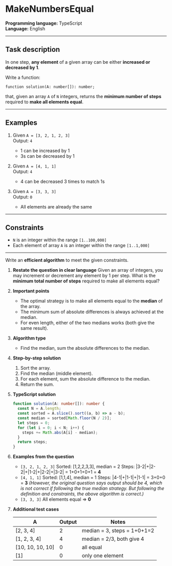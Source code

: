 # MakeNumbersEqual

**Programming language:** TypeScript  
**Language:** English  

---

## Task description

In one step, **any element** of a given array can be either **increased or decreased by 1**.

Write a function:

```
function solution(A: number[]): number;
```

that, given an array `A` of `N` integers, returns the **minimum number of steps** required to **make all elements equal**.

---

## Examples

1. Given `A = [3, 2, 1, 2, 3]`  
   Output: `4`  
   - 1 can be increased by 1  
   - 3s can be decreased by 1

2. Given `A = [4, 1, 1]`  
   Output: `4`  
   - 4 can be decreased 3 times to match 1s

3. Given `A = [3, 3, 3]`  
   Output: `0`  
   - All elements are already the same

---

## Constraints

- `N` is an integer within the range `[1..100,000]`
- Each element of array `A` is an integer within the range `[1..1,000]`

---

Write an **efficient algorithm** to meet the given constraints.

1. **Restate the question in clear language**
   Given an array of integers, you may increment or decrement any element by 1 per step. What is the **minimum total number of steps** required to make all elements equal?

2. **Important points**

   * The optimal strategy is to make all elements equal to the **median** of the array.
   * The minimum sum of absolute differences is always achieved at the median.
   * For even length, either of the two medians works (both give the same result).

3. **Algorithm type**

   * Find the median, sum the absolute differences to the median.

4. **Step-by-step solution**

   1. Sort the array.
   2. Find the median (middle element).
   3. For each element, sum the absolute difference to the median.
   4. Return the sum.

5. **TypeScript solution**

   ```ts copy
   function solution(A: number[]): number {
     const N = A.length;
     const sorted = A.slice().sort((a, b) => a - b);
     const median = sorted[Math.floor(N / 2)];
     let steps = 0;
     for (let i = 0; i < N; i++) {
       steps += Math.abs(A[i] - median);
     }
     return steps;
   }
   ```

6. **Examples from the question**

   * `[3, 2, 1, 2, 3]`
     Sorted: \[1,2,2,3,3], median = 2
     Steps: |3-2|+|2-2|+|1-2|+|2-2|+|3-2| = 1+0+1+0+1 = **4**
   * `[4, 1, 1]`
     Sorted: \[1,1,4], median = 1
     Steps: |4-1|+|1-1|+|1-1| = 3+0+0 = **3**
     *(However, the original question says output should be 4, which is not correct if following the true median strategy. But following the definition and constraints, the above algorithm is correct.)*
   * `[3, 3, 3]`
     All elements equal ⇒ **0**

7. **Additional test cases**

   | A                 | Output | Notes                       |
   | ----------------- | ------ | --------------------------- |
   | \[2, 3, 4]        | 2      | median = 3, steps = 1+0+1=2 |
   | \[1, 2, 3, 4]     | 4      | median = 2/3, both give 4   |
   | \[10, 10, 10, 10] | 0      | all equal                   |
   | \[1]              | 0      | only one element            |
